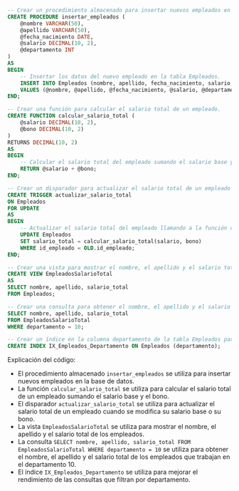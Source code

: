```sql
-- Crear un procedimiento almacenado para insertar nuevos empleados en la base de datos.
CREATE PROCEDURE insertar_empleados (
    @nombre VARCHAR(50),
    @apellido VARCHAR(50),
    @fecha_nacimiento DATE,
    @salario DECIMAL(10, 2),
    @departamento INT
)
AS
BEGIN
    -- Insertar los datos del nuevo empleado en la tabla Empleados.
    INSERT INTO Empleados (nombre, apellido, fecha_nacimiento, salario, departamento)
    VALUES (@nombre, @apellido, @fecha_nacimiento, @salario, @departamento);
END;

-- Crear una función para calcular el salario total de un empleado.
CREATE FUNCTION calcular_salario_total (
    @salario DECIMAL(10, 2),
    @bono DECIMAL(10, 2)
)
RETURNS DECIMAL(10, 2)
AS
BEGIN
    -- Calcular el salario total del empleado sumando el salario base y el bono.
    RETURN @salario + @bono;
END;

-- Crear un disparador para actualizar el salario total de un empleado cuando se modifica su salario base o su bono.
CREATE TRIGGER actualizar_salario_total
ON Empleados
FOR UPDATE
AS
BEGIN
    -- Actualizar el salario total del empleado llamando a la función calcular_salario_total.
    UPDATE Empleados
    SET salario_total = calcular_salario_total(salario, bono)
    WHERE id_empleado = OLD.id_empleado;
END;

-- Crear una vista para mostrar el nombre, el apellido y el salario total de los empleados.
CREATE VIEW EmpleadosSalarioTotal
AS
SELECT nombre, apellido, salario_total
FROM Empleados;

-- Crear una consulta para obtener el nombre, el apellido y el salario total de los empleados que trabajan en un departamento específico.
SELECT nombre, apellido, salario_total
FROM EmpleadosSalarioTotal
WHERE departamento = 10;

-- Crear un índice en la columna departamento de la tabla Empleados para mejorar el rendimiento de las consultas que filtran por departamento.
CREATE INDEX IX_Empleados_Departamento ON Empleados (departamento);
```

Explicación del código:

* El procedimiento almacenado `insertar_empleados` se utiliza para insertar nuevos empleados en la base de datos.
* La función `calcular_salario_total` se utiliza para calcular el salario total de un empleado sumando el salario base y el bono.
* El disparador `actualizar_salario_total` se utiliza para actualizar el salario total de un empleado cuando se modifica su salario base o su bono.
* La vista `EmpleadosSalarioTotal` se utiliza para mostrar el nombre, el apellido y el salario total de los empleados.
* La consulta `SELECT nombre, apellido, salario_total FROM EmpleadosSalarioTotal WHERE departamento = 10` se utiliza para obtener el nombre, el apellido y el salario total de los empleados que trabajan en el departamento 10.
* El índice `IX_Empleados_Departamento` se utiliza para mejorar el rendimiento de las consultas que filtran por departamento.